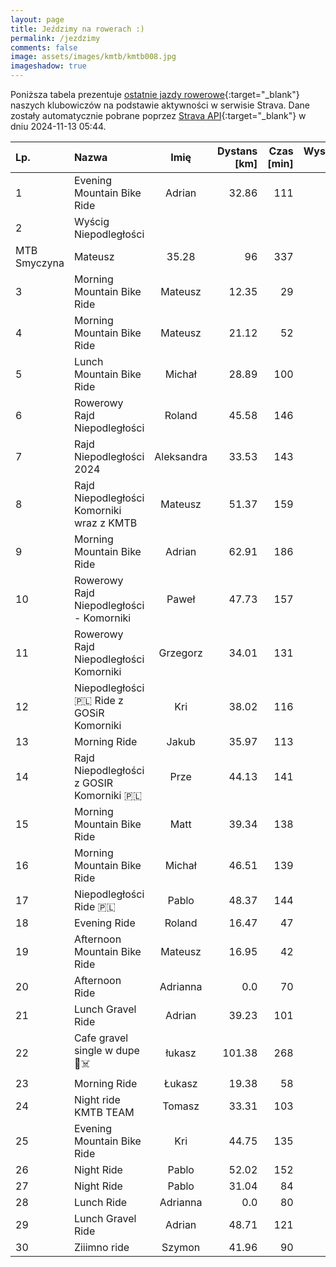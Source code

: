 ```yaml
---
layout: page
title: Jeździmy na rowerach :)
permalink: /jezdzimy
comments: false
image: assets/images/kmtb/kmtb008.jpg
imageshadow: true
---
```


Poniższa tabela prezentuje [ostatnie jazdy rowerowe](https://www.strava.com/clubs/336381){:target="_blank"} naszych klubowiczów na podstawie aktywności w serwisie Strava. Dane zostały automatycznie pobrane poprzez [Strava API](https://developers.strava.com/docs/reference/#api-Clubs-getClubActivitiesById){:target="_blank"} w dniu 2024-11-13 05:44.

Lp. | Nazwa | Imię | Dystans [km] | Czas [min] | Wysokość [m]
:--- | :--- | :---: | ---: | ---: | ---:
1|Evening Mountain Bike Ride|Adrian|32.86|111|362
2|Wyścig Niepodległości
MTB Smyczyna|Mateusz|35.28|96|337
3|Morning Mountain Bike Ride|Mateusz|12.35|29|32
4|Morning Mountain Bike Ride|Mateusz|21.12|52|50
5|Lunch Mountain Bike Ride|Michał|28.89|100|355
6|Rowerowy Rajd Niepodległości|Roland|45.58|146|283
7|Rajd Niepodległości 2024|Aleksandra|33.53|143|223
8|Rajd Niepodległości Komorniki wraz z KMTB|Mateusz|51.37|159|298
9|Morning Mountain Bike Ride|Adrian|62.91|186|370
10|Rowerowy Rajd Niepodległości - Komorniki|Paweł|47.73|157|256
11|Rowerowy Rajd Niepodległości Komorniki|Grzegorz|34.01|131|223
12|Niepodległości 🇵🇱 Ride z GOSiR Komorniki|Kri|38.02|116|253
13|Morning Ride|Jakub|35.97|113|173
14|Rajd Niepodległości z GOSIR Komorniki 🇵🇱|Prze|44.13|141|264
15|Morning Mountain Bike Ride|Matt|39.34|138|292
16|Morning Mountain Bike Ride|Michał|46.51|139|285
17|Niepodległości Ride 🇵🇱|Pablo|48.37|144|282
18|Evening Ride|Roland|16.47|47|
19|Afternoon Mountain Bike Ride|Mateusz|16.95|42|47
20|Afternoon Ride|Adrianna|0.0|70|
21|Lunch Gravel Ride|Adrian|39.23|101|130
22|Cafe gravel single w dupe🤠☠️|łukasz|101.38|268|546
23|Morning Ride|Łukasz|19.38|58|37
24|Night ride KMTB TEAM|Tomasz|33.31|103|174
25|Evening Mountain Bike Ride|Kri|44.75|135|218
26|Night Ride|Pablo|52.02|152|262
27|Night Ride|Pablo|31.04|84|100
28|Lunch Ride|Adrianna|0.0|80|
29|Lunch Gravel Ride|Adrian|48.71|121|116
30|Ziiimno ride|Szymon|41.96|90|247

